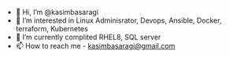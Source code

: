 - 👋 Hi, I’m @kasimbasaragi
- 👀 I’m interested in Linux Adminisrator, Devops, Ansible, Docker, terraform, Kubernetes
- 🌱 I’m currently complited RHEL8, SQL server
- 📫 How to reach me - kasimbasaragi@gmail.com

<!---
kasimbasaragi/kasimbasaragi is a ✨ special ✨ repository because its `README.md` (this file) appears on your GitHub profile.
You can click the Preview link to take a look at your changes.
--->
